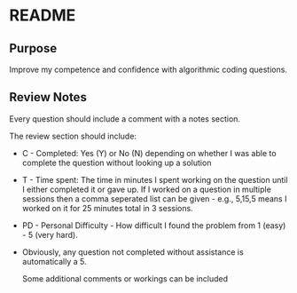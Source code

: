 # README

## Purpose

Improve my competence and confidence with algorithmic coding questions.

## Review Notes

Every question should include a comment with a notes section.

The review section should include:

- C - Completed: Yes (Y) or No (N) depending on whether I was able to complete the question
  without looking up a solution
- T - Time spent: The time in minutes I spent working on the question until I either completed
  it or gave up. If I worked on a question in multiple sessions then a comma seperated list can
  be given - e.g., 5,15,5 means I worked on it for 25 minutes total in 3 sessions.
- PD - Personal Difficulty - How difficult I found the problem from 1 (easy) - 5 (very hard).
- Obviously, any question not completed without assistance is automatically a 5.

  Some additional comments or workings can be included
